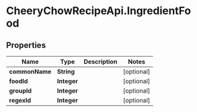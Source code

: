 # CheeryChowRecipeApi.IngredientFood

## Properties
Name | Type | Description | Notes
------------ | ------------- | ------------- | -------------
**commonName** | **String** |  | [optional] 
**foodId** | **Integer** |  | [optional] 
**groupId** | **Integer** |  | [optional] 
**regexId** | **Integer** |  | [optional] 


